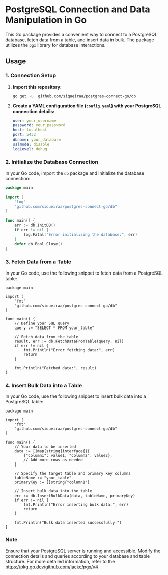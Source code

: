 # PostgreSQL Connection and Data Manipulation in Go

This Go package provides a convenient way to connect to a PostgreSQL database, fetch data from a table, and insert data in bulk. The package utilizes the `pgx` library for database interactions.

## Usage

### 1. Connection Setup

1. **Import this repository:**

    ```bash
    go get -u  github.com/siqueiraa/postgres-connect-go/db

2. **Create a YAML configuration file (`config.yaml`) with your PostgreSQL connection details:**

    ```yaml
    user: your_username
    password: your_password
    host: localhost
    port: 5432
    dbname: your_database
    sslmode: disable
    logLevel: debug
    ```

### 2. Initialize the Database Connection

In your Go code, import the `db` package and initialize the database connection:

```go
package main

import (
	"log"
	"github.com/siqueiraa/postgres-connect-go/db"
)

func main() {
	err := db.InitDB()
	if err != nil {
		log.Fatal("Error initializing the database:", err)
	}
	defer db.Pool.Close()
}

```

### 3. Fetch Data from a Table
In your Go code, use the following snippet to fetch data from a PostgreSQL table:

```
package main

import (
	"fmt"
	"github.com/siqueiraa/postgres-connect-go/db"
)

func main() {
    // Define your SQL query
	query := "SELECT * FROM your_table"
    
    // Fetch data from the table
	result, err := db.FetchDataFromTable(query, nil)
	if err != nil {
		fmt.Println("Error fetching data:", err)
		return
	}

	fmt.Println("Fetched data:", result)
}

```

### 4. Insert Bulk Data into a Table
In your Go code, use the following snippet to insert bulk data into a PostgreSQL table:

```
package main

import (
	"fmt"
	"github.com/siqueiraa/postgres-connect-go/db"
)

func main() {
    // Your data to be inserted
	data := []map[string]interface{}{
		{"column1": value1, "column2": value2},
		// Add more rows as needed
	}

    // Specify the target table and primary key columns
	tableName := "your_table"
	primaryKey := []string{"column1"}

    // Insert bulk data into the table
	err := db.InsertBulkData(data, tableName, primaryKey)
	if err != nil {
		fmt.Println("Error inserting bulk data:", err)
		return
	}

	fmt.Println("Bulk data inserted successfully.")
}

```

### Note
Ensure that your PostgreSQL server is running and accessible.
Modify the connection details and queries according to your database and table structure.
For more detailed information, refer to the https://pkg.go.dev/github.com/jackc/pgx/v4
